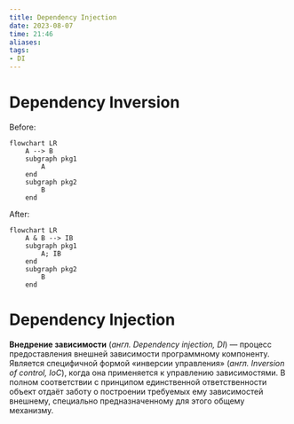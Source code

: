 ```yaml
---
title: Dependency Injection
date: 2023-08-07
time: 21:46
aliases:
tags:
- DI
---
```


# Dependency Inversion

Before:
```mermaid
flowchart LR
	A --> B
	subgraph pkg1
		A
	end
	subgraph pkg2
		B
	end
```

After:
```mermaid
flowchart LR
	A & B --> IB
	subgraph pkg1
		A; IB
	end
	subgraph pkg2
		B
	end
```


# Dependency Injection

**Внедрение зависимости** (*англ. Dependency injection, DI*) — процесс предоставления внешней зависимости программному компоненту. Является специфичной формой «инверсии управления» (*англ. Inversion of control, IoC*), когда она применяется к управлению зависимостями. В полном соответствии с принципом единственной ответственности объект отдаёт заботу о построении требуемых ему зависимостей внешнему, специально предназначенному для этого общему механизму.
